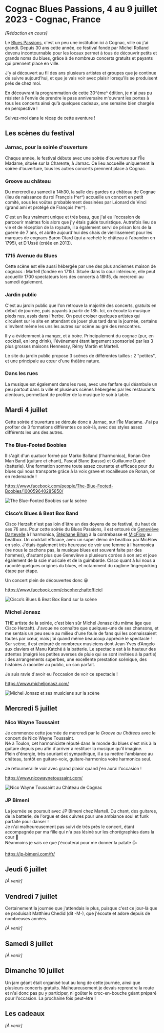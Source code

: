 # Cognac Blues Passions, 4 au 9 juillet 2023 - Cognac, France

_[Rédaction en cours]_

Le [Blues Passions](https://www.bluespassions.com/), c'est un peu une institution ici à Cognac, ville où j'ai grandi.
Depuis 30 ans cette année, ce festival fondé par Michel Rolland devenu incontournable pour les locaux permet à tous de découvrir petits et grands noms du blues, grâce à de nombreux concerts gratuits et payants qui prennent place en ville.

J'y ai découvert au fil des ans plusieurs artistes et groupes que je continue de suivre aujourd'hui, et que je vais voir avec plaisir lorsqu'ils se produisent près de chez moi.

En découvrant la programmation de cette 30^ème^ édition, je n'ai pas pu résister à l'envie de prendre le pass anniversaire m'ouvrant les portes à tous les concerts ainsi qu'à quelques cadeaux, une semaine bien chargée en perspective !

Suivez-moi dans le récap de cette aventure !

## Les scènes du festival

### Jarnac, pour la soirée d'ouverture

Chaque année, le festival débute avec une soirée d'ouverture sur l'Île Madame, située sur la Charente, à Jarnac.
Ce lieu accueille uniquement la soirée d'ouverture, tous les autres concerts prennent place à Cognac.

### Groove au château

Du mercredi au samedi à 14h30, la salle des gardes du château de Cognac (lieu de naissance du roi François I^er^) accueille un concert en petit comité, sous les voûtes probablement dessinées par Léonard de Vinci (grand ami et protégé de François I^er^).

C'est un lieu vraiment unique et très beau, que j'ai eu l'occasion de parcourir maintes fois alors que j'y étais guide touristique.
Autrefois lieu de vie et de réception de la royauté, il a également servi de prison lors de la guerre de 7 ans, et abrite aujourd'hui des chais de vieillissement pour les marques de cognacs Baron Otard (qui a racheté le château à l'abandon en 1795), et D'Ussé (créée en 2013).

### 1715 Avenue du Blues

Cette scène est elle aussi hébergée par une des plus anciennes maison de cognacs : Martell (fondée en 1715).
Située dans la cour intérieure, elle peut accueillir 1700 spectateurs lors des concerts à 18h15, du mercredi au samedi également.

### Jardin public

C'est au jardin public que l'on retrouve la majorité des concerts, gratuits en début de journée, puis payants à partir de 18h.
Ici, on écoute la musique pieds nus, assis dans l'herbe. On peut croiser quelques artistes qui circulent sur le site en attendant de jouer plus tard dans la journée, certains s'invitent même les uns les autres sur scène au gré des rencontres.

Il y a évidemment à manger, et à boire. Principalement du cognac (pur, en cocktail, en long drink), l'événement étant largement sponsorisé par les 3 plus grosses maisons Hennessy, Rémy Martin et Martell.

Le site du jardin public propose 3 scènes de différentes tailles : 2 "petites", et une principale au cœur d'une théâtre nature.

### Dans les rues

La musique est également dans les rues, avec une fanfare qui déambule un peu partout dans la ville et plusieurs scènes hébergées par les restaurants alentours, permettant de profiter de la musique le soir à table.

## Mardi 4 juillet

Cette soirée d'ouverture se déroule donc à Jarnac, sur l'Île Madame.
J'ai pu profiter de 3 formations différentes ce soir-là, avec des styles assez différents les uns des autres.

### The Blue-Footed Boobies

Il s'agit d'un quatuor formé par Marko Balland (l'harmonica), Ronan One Man Band (guitare et chant), Pascal Blanc (basse) et Guillaume Dupré (batterie).
Une formation somme toute assez courante et efficace pour du blues qui nous transporte grâce à la voix grave et rocailleuse de Ronan, on en redemande !

https://www.facebook.com/people/The-Blue-Footed-Boobies/100059640285850/

![The Blue-Footed Boobies sur la scène](./img/blue_footed_boobies.jpg)

### Cisco’s Blues & Beat Box Band

Cisco Herzaft n'est pas loin d'être un des doyens de ce festival, du haut de ses 76 ans. Pour cette soirée du Blues Passions, il est entouré de [Geneviève Dartevelle](https://www.facebook.com/profile.php?id=100042338991168) à l'harmonica, [Stéphane Bihan](https://stephanebihan.fr/) à la contrebasse et [MicFlow](https://www.facebook.com/MicflowBeatbox) au beatbox.
Un cocktail efficace, avec un super démo de beatbox par MicFlow en solo. J'étais également très heureuse de voir une femme à l'harmonica (ne nous le cachons pas, la musique blues est souvent faite par des hommes), d'autant plus que Geneviève a plusieurs cordes à son arc et joue également de la scie musicale et de la guimbarde.
Cisco quant à lui nous a raconté quelques origines du blues, et notamment du ragtime fingerpicking étape par étape.

Un concert plein de découvertes donc 😀

https://www.facebook.com/ciscoherzhaftofficiel

![Cisco’s Blues & Beat Box Band sur la scène](./img/ciscos_b4.jpg)

### Michel Jonasz

THE artiste de la soirée, c'est bien sûr Michel Jonasz (du même âge que Cisco Herzaft). J'avoue ne connaître que quelques-une de ses chansons, et me sentais un peu seule au milieu d'une foule de fans qui les connaissaient toutes par cœur, mais j'ai quand même beaucoup apprécié le spectacle !
Sur scène, il est entouré de nombreux musiciens dont Jean-Yves d’Angelo aux claviers et Manu Katché à la batterie.
Le spectacle est à la hauteur des attentes (malgré les petites averses de pluie qui se sont invitées à la partie) : des arrangements superbes, une excellente prestation scénique, des histoires à raconter au public, un son parfait.

Je suis ravie d'avoir eu l'occasion de voir ce spectacle !

https://www.micheljonasz.com/

![Michel Jonasz et ses musiciens sur la scène](./img/michel_jonasz.jpg)

## Mercredi 5 juillet

### Nico Wayne Toussaint

Je commence cette journée de mercredi par le _Groove au Château_ avec le concert de Nico Wayne Toussaint.  
Né à Toulon, cet harmoniciste réputé dans le monde du blues s'est mis à la guitare depuis peu afin d'arriver à restituer la musique qu'il imagine.  
Plein d'énergie, très souriant et sympathique, il a su mettre l'ambiance au château, tantôt en guitare-voix, guitare-harmonica voire harmonica seul.  

Je retournerai le voir avec grand plaisir quand j'en aurai l'occasion !

https://www.nicowaynetoussaint.com/

![Nico Wayne Toussaint au Château de Cognac](./img/nico_wayne_toussaint.jpg)


### JP Bimeni 


La journée se poursuit avec JP Bimeni chez Martell. Du chant, des guitares, de la batterie, de l'orgue et des cuivres pour une ambiance soul et funk parfaite pour danser !  
Je n'ai malheureusement pas suivi de très près le concert, étant accompagnée par ma fille qui n'a pas lésiné sur les chorégraphies dans la cour 💃  
Néanmoins je sais ce que j'écouterai pour me donner la patate 👍  

https://jp-bimeni.com/fr/

## Jeudi 6 juillet

_[À venir]_

## Vendredi 7 juillet

Certainement la journée que j'attendais le plus, puisque c'est ce jour-là que se produisait Matthieu Chedid (dit -M-), que j'écoute et adore depuis de nombreuses années.

_[À venir]_

## Samedi 8 juillet

_[À venir]_

## Dimanche 10 juillet

Un jam géant était organisé tout au long de cette journée, ainsi que plusieurs concerts gratuits. 
Malheureusement je devais reprendre la route et n'ai donc pas pu y participer, ni goûter le croc-en-bouche géant préparé pour l'occasion. La prochaine fois peut-être !

## Les cadeaux

_[À venir]_